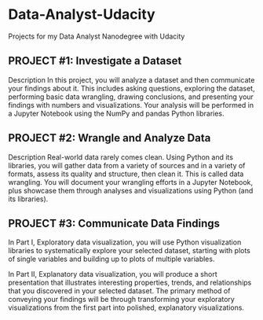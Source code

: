 # Data-Analyst-Udacity
Projects for my Data Analyst Nanodegree with Udacity

## PROJECT #1: Investigate a Dataset

Description
In this project, you will analyze a dataset and then communicate
your findings about it. This includes asking questions, exploring
the dataset, performing basic data wrangling, drawing
conclusions, and presenting your findings with numbers and
visualizations. Your analysis will be performed in a Jupyter
Notebook using the NumPy and pandas Python libraries.

## PROJECT #2: Wrangle and Analyze Data

Description
Real-world data rarely comes clean. Using Python and its
libraries, you will gather data from a variety of sources and in a
variety of formats, assess its quality and structure, then clean it.
This is called data wrangling. You will document your wrangling
efforts in a Jupyter Notebook, plus showcase them through
analyses and visualizations using Python (and its libraries).

## PROJECT #3: Communicate Data Findings

In Part I, Exploratory data visualization, you will use Python visualization libraries to systematically explore your selected
dataset, starting with plots of single variables and building up to plots of multiple variables.

In Part II, Explanatory data visualization, you will produce a short presentation that illustrates interesting properties, trends,
and relationships that you discovered in your selected dataset. The primary method of conveying your findings will be
through transforming your exploratory visualizations from the first part into polished, explanatory visualizations.

